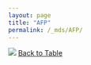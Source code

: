 ```yaml
---
layout: page
title: "AFP"
permalink: /_mds/AFP/
---
```


![](../../alns_9.28.22/aln_5HSAA002803_0.952.png?raw=true
)
[Back to Table](../../display)
